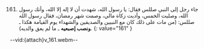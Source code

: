 161. جاء رجل إلى النبي صللس فقال: يا رسول الله، شهدت أن لا إله إلا الله، وأنك رسول الله، وصليت الخمس، وأديت زكاة مالي، وصمت شهر رمضان، فقال رسول الله صللس: (من مات على ذلك كان مع النبيين والصديقين والشهداء يوم القيامة هكذا ـ **ونصب إصبعيه** ـ ما لم يعق والديه).
{: value="161" }

--vid:{attach}v_161.webm--
